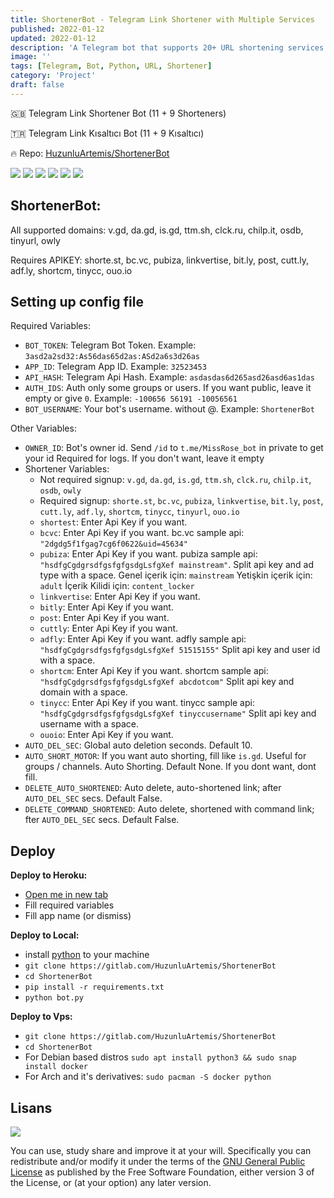 ```yaml
---
title: ShortenerBot - Telegram Link Shortener with Multiple Services
published: 2022-01-12
updated: 2022-01-12
description: 'A Telegram bot that supports 20+ URL shortening services for link shortening'
image: ''
tags: [Telegram, Bot, Python, URL, Shortener]
category: 'Project'
draft: false
---
```


🇬🇧 Telegram Link Shortener Bot (11 + 9 Shorteners)

🇹🇷 Telegram Link Kısaltıcı Bot (11 + 9 Kısaltıcı)

🔥 Repo: [HuzunluArtemis/ShortenerBot](https://gitlab.com/HuzunluArtemis/ShortenerBot)

[![](https://img.shields.io/gitlab/license/HuzunluArtemis/ShortenerBot?style=flat)](#)
[![](https://visitor-badge.laobi.icu/badge?page_id=huzunluartemis.ShortenerBot)](#)
[![](https://img.shields.io/twitter/follow/huzunluartemis?&label=twitter&color=blue&style=flat&logo=twitter)](https://twitter.com/HuzunluArtemis)
[![](https://img.shields.io/badge/telegram-up-blue?style=for-the-badge&logo=telegram&logoColor=blue&style=flat)](https://t.me/HuzunluArtemis)
[![](https://img.shields.io/endpoint?style=flat&url=https%3A%2F%2Frunkit.io%2Fdamiankrawczyk%2Ftelegram-badge%2Fbranches%2Fmaster%3Furl%3Dhttps%3A%2F%2Ft.me/HuzunluArtemis)](https://t.me/HuzunluArtemis)
[![](https://img.shields.io/badge/artemis.pages-.dev-blue?style=flat&logo=devdotto&style=flat)](https://artemis.pages.dev/)

## ShortenerBot:

All supported domains: v.gd, da.gd, is.gd, ttm.sh, clck.ru, chilp.it, osdb, tinyurl, owly

Requires APIKEY: shorte.st, bc.vc, pubiza, linkvertise, bit.ly, post, cutt.ly, adf.ly, shortcm, tinycc, ouo.io

## Setting up config file

Required Variables:

- `BOT_TOKEN`: Telegram Bot Token. Example: `3asd2a2sd32:As56das65d2as:ASd2a6s3d26as`
- `APP_ID`: Telegram App ID. Example: `32523453`
- `API_HASH`: Telegram Api Hash. Example: `asdasdas6d265asd26asd6as1das`
- `AUTH_IDS`: Auth only some groups or users. If you want public, leave it empty or give `0`. Example: `-100656 56191 -10056561`
- `BOT_USERNAME`: Your bot's username. without @. Example: `ShortenerBot`

Other Variables:

- `OWNER_ID`: Bot's owner id. Send `/id` to `t.me/MissRose_bot` in private to get your id Required for logs. If you don't want, leave it empty
- Shortener Variables:
  - Not required signup: `v.gd`, `da.gd`, `is.gd`, `ttm.sh`, `clck.ru`, `chilp.it`, `osdb`, `owly`
  - Required signup: `shorte.st`, `bc.vc`, `pubiza`, `linkvertise`, `bit.ly`, `post`, `cutt.ly`, `adf.ly`, `shortcm`, `tinycc`, `tinyurl`, `ouo.io`
  - `shortest`: Enter Api Key if you want.
  - `bcvc`: Enter Api Key if you want. bc.vc sample api: `"2dgdg5f1fgag7cg6f0622&uid=45634"`
  - `pubiza`: Enter Api Key if you want. pubiza sample api: `"hsdfgCgdgrsdfgsfgfgsdgLsfgXef mainstream"`. Split api key and ad type with a space. Genel içerik için: `mainstream` Yetişkin içerik için: `adult` İçerik Kilidi için: `content_locker`
  - `linkvertise`: Enter Api Key if you want.
  - `bitly`: Enter Api Key if you want.
  - `post`: Enter Api Key if you want.
  - `cuttly`: Enter Api Key if you want.
  - `adfly`: Enter Api Key if you want. adfly sample api: `"hsdfgCgdgrsdfgsfgfgsdgLsfgXef 51515155"` Split api key and user id with a space.
  - `shortcm`: Enter Api Key if you want. shortcm sample api: `"hsdfgCgdgrsdfgsfgfgsdgLsfgXef abcdotcom"` Split api key and domain with a space.
  - `tinycc`: Enter Api Key if you want. tinycc sample api: `"hsdfgCgdgrsdfgsfgfgsdgLsfgXef tinyccusername"` Split api key and username with a space.
  - `ouoio`: Enter Api Key if you want.
- `AUTO_DEL_SEC`: Global auto deletion seconds. Default 10.
- `AUTO_SHORT_MOTOR`: If you want auto shorting, fill like `is.gd`. Useful for groups / channels. Auto Shorting. Default None. If you dont want, dont fill.
- `DELETE_AUTO_SHORTENED`: Auto delete, auto-shortened link; after `AUTO_DEL_SEC` secs. Default False.
- `DELETE_COMMAND_SHORTENED`: Auto delete, shortened with command link; fter `AUTO_DEL_SEC` secs. Default False.

## Deploy

<b>Deploy to Heroku:</b>

- [Open me in new tab](https://heroku.com/deploy?template=https://gitlab.com/HuzunluArtemis/ShortenerBot)
- Fill required variables
- Fill app name (or dismiss)

<b>Deploy to Local:</b>

- install [python](https://www.python.org/downloads/) to your machine
- `git clone https://gitlab.com/HuzunluArtemis/ShortenerBot`
- `cd ShortenerBot`
- `pip install -r requirements.txt`
- `python bot.py`

<b>Deploy to Vps:</b>

- `git clone https://gitlab.com/HuzunluArtemis/ShortenerBot`
- `cd ShortenerBot`
- For Debian based distros `sudo apt install python3 && sudo snap install docker`
- For Arch and it's derivatives: `sudo pacman -S docker python`

## Lisans

![](https://www.gnu.org/graphics/gplv3-127x51.png)

You can use, study share and improve it at your will. Specifically you can redistribute and/or modify it under the terms of the [GNU General Public License](https://www.gnu.org/licenses/gpl-3.0.html) as published by the Free Software Foundation, either version 3 of the License, or (at your option) any later version.